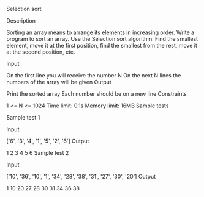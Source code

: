Selection sort

Description

Sorting an array means to arrange its elements in increasing order. Write a program to sort an array. Use the Selection sort algorithm: Find the smallest element, move it at the first position, find the smallest from the rest, move it at the second position, etc.

Input

On the first line you will receive the number N
On the next N lines the numbers of the array will be given
Output

Print the sorted array
Each number should be on a new line
Constraints

1 <= N <= 1024
Time limit: 0.1s
Memory limit: 16MB
Sample tests

Sample test 1

Input

['6', '3', '4', '1', '5', '2', '6']
Output

1
2
3
4
5
6
Sample test 2

Input

['10', '36', '10', '1', '34', '28', '38', '31', '27', '30', '20']
Output

1
10
20
27
28
30
31
34
36
38